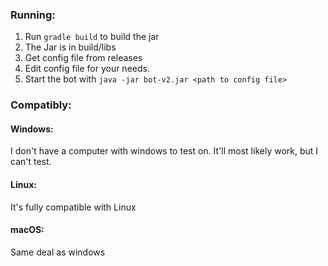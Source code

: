 ### Running:
1) Run `gradle build` to build the jar
2) The Jar is in build/libs
3) Get config file from releases
4) Edit config file for your needs.
5) Start the bot with `java -jar bot-v2.jar <path to config file>`

### Compatibly:

#### Windows:
I don't have a computer with windows to test on. It'll most likely work, but I can't test.

#### Linux:
It's fully compatible with Linux

#### macOS:
Same deal as windows